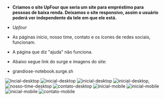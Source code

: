 - **Criamos o site UpFour que seria um site para empréstimo para pessoas de baixa renda. Deixamos o site responsivo, assim o usuário poderá ver independente da tele em que ele está.**

- *Upfour*

- As páginas início, nosso time, contato e os ícones de redes sociais, funcionam.

- A página que diz "ajuda" não funciona.

- Abaixo segue link do surge e imagens do site:
-  grandiose-notebook.surge.sh



![Incial-desktop](https://user-images.githubusercontent.com/97248742/163895123-98c8c17f-8a33-4fea-8024-bc085962ff0b.jpeg)
![inicial-desktop](https://user-images.githubusercontent.com/97248742/163895127-dd85d613-a68b-4d98-98fa-8a5a9d0614dc.jpeg)
![inicial-desktop](https://user-images.githubusercontent.com/97248742/163895139-13067c09-74d2-4122-859c-c347a005419c.jpeg)
![inicial-desktop,](https://user-images.githubusercontent.com/97248742/163895142-08e6ec54-66ea-48fc-bbb0-fd1622689001.jpeg)
![nosso-time-desktop](https://user-images.githubusercontent.com/97248742/163895148-d66070d2-a4fc-4457-83a1-5a8dbdd08aa6.jpeg)
![contato-desktop](https://user-images.githubusercontent.com/97248742/163895152-78d6ddb7-bf57-49e8-ba1a-68c507fc45ca.jpeg)
![inicial-mobile](https://user-images.githubusercontent.com/97248742/163895507-9f843fcb-da9a-4c16-930a-93d61990be3f.jpeg)
![inicial-mobile](https://user-images.githubusercontent.com/97248742/163895513-f74534b9-caa0-4283-8408-0f45dcf37ea1.jpeg)
![inicial-mobile](https://user-images.githubusercontent.com/97248742/163895519-6fe6d5a4-de6a-44f6-8b9c-a803859327c5.jpeg)
![contato-mobile](https://user-images.githubusercontent.com/97248742/163895527-e123ba53-b95e-46ed-8653-d9850895f588.jpeg)
